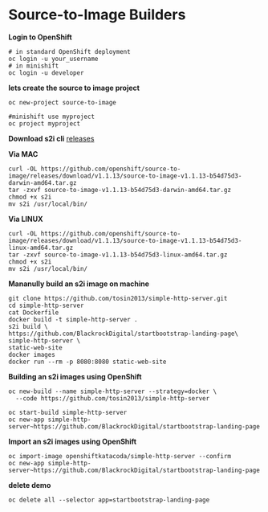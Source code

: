 # Source-to-Image Builders


**Login to OpenShift**
```
# in standard OpenShift deployment
oc login -u your_username
# in minishift
oc login -u developer
```

**lets create the source to image project**
```
oc new-project source-to-image

#minishift use myproject
oc project myproject
```

**Download s2i cli**
[releases](https://github.com/openshift/source-to-image/releases)

**Via MAC**
```
curl -OL https://github.com/openshift/source-to-image/releases/download/v1.1.13/source-to-image-v1.1.13-b54d75d3-darwin-amd64.tar.gz
tar -zxvf source-to-image-v1.1.13-b54d75d3-darwin-amd64.tar.gz
chmod +x s2i
mv s2i /usr/local/bin/
```

**Via LINUX**
```
curl -OL https://github.com/openshift/source-to-image/releases/download/v1.1.13/source-to-image-v1.1.13-b54d75d3-linux-amd64.tar.gz
tar -zxvf source-to-image-v1.1.13-b54d75d3-linux-amd64.tar.gz
chmod +x s2i
mv s2i /usr/local/bin/
```
**Mananully build an s2i image on machine**
```
git clone https://github.com/tosin2013/simple-http-server.git
cd simple-http-server
cat Dockerfile
docker build -t simple-http-server .
s2i build \
https://github.com/BlackrockDigital/startbootstrap-landing-page\
simple-http-server \
static-web-site
docker images
docker run --rm -p 8080:8080 static-web-site
```

**Building an s2i images using OpenShift**
```
oc new-build --name simple-http-server --strategy=docker \
  --code https://github.com/tosin2013/simple-http-server

oc start-build simple-http-server
oc new-app simple-http-server~https://github.com/BlackrockDigital/startbootstrap-landing-page
```

**Import an s2i images using OpenShift**
```
oc import-image openshiftkatacoda/simple-http-server --confirm
oc new-app simple-http-server~https://github.com/BlackrockDigital/startbootstrap-landing-page
```


**delete demo**
```
oc delete all --selector app=startbootstrap-landing-page
```
